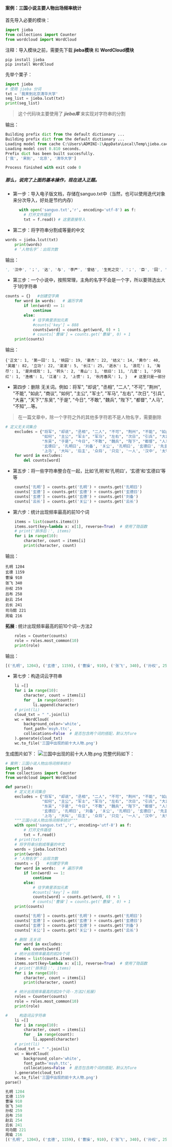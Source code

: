 #### 案例：三国小说主要人物出场频率统计

首先导入必要的模块：
```py
import jieba
from collections import Counter
from wordcloud import WordCloud
```
注释：导入模块之前，需要先下载 **jieba模块** 和 **WordCloud模块**
```
pip install jieba
pip install WordCloud
```
先举个栗子：
```py
import jieba
# 使用 jieba 分词
txt = '我来到北京清华大学'
seg_list = jieba.lcut(txt)
print(seg_list)
```
> 这个代码块主要使用了 ***jieba库*** 来实现对字符串的分割

输出：
```py
Building prefix dict from the default dictionary ...
Building prefix dict from the default dictionary ...
Loading model from cache C:\Users\ADMINI~1\AppData\Local\Temp\jieba.cache
Loading model cost 0.810 seconds.
Prefix dict has been built succesfully.
['我', '来到', '北京', '清华大学']

Process finished with exit code 0
```
##### 那么，说完了上面的基本操作，现在进入正题。
- 第一步：导入电子版文档，存储在sanguo.txt中（当然，也可以使用迭代对象来分次导入，好处是节约内存）
```py
      with open('sanguo.txt','r', encoding='utf-8') as f:
        # 打开文件路径
        txt = f.read() # 这里直接导入
```
- 第二步：将字符串分割成等量的中文
```py
words = jieba.lcut(txt)
    print(words)
    # ‘人物名字’：出现次数
```
输出：
```py
', '汉中', '；', '达', '与', '李严', '曾结', '生死之交', '；', '臣', '回', '成都', '时留', '李', '严守', '永安', '宫', '；', '臣', '已作', '一书', '、', '只', '做', '李严', '亲笔', '令人', '送与', '孟达',, '；', '达', '必然', '推病', '不出', '以慢', '军心', '：', '此', '一路', '又', '不足', '忧', '矣', '。', '又', '知', '曹真', '引兵', '犯', '阳平关', '；', '此地', '险峻',  # 这里只是一部分
```
- 第三步：一个小说中，按照常理，主角的名字不会是一个字，所以要筛选出大于1的字符串
```py
counts = {}   #创建空字典
    for word in words:   # 遍历字典
        if len(word) == 1:
            continue
        else:
            # 往字典里添加元素
            #counts['key'] = 888
            counts[word] = counts.get(word, 0) + 1
            # counts['曹操'] = counts.get('曹操', 0) + 1
    print(counts)
```
输出：
```
{'正文': 1, '第一回': 1, '桃园': 19, '豪杰': 22, '结义': 14, '黄巾': 40, '英雄': 82, '立功': 22, '滚滚': 5, '长江': 25, '逝水': 1, '浪花': 1, '淘尽': 1, '是非成败': 1, '转头': 2, '青山': 1, '依旧': 11, '几度': 1, '夕阳红': 1, '渔樵': 1, '江渚': 2, '上惯': 1, '秋月春风': 1, }   # 这里只是一部分
```
- 第四步：删除 无关词。例如：将军", "却说", "丞相", "二人", "不可", "荆州", "不能", "如此", "商议", "如何", "主公", "军士", "军马", "左右", "次日", "引兵", "大喜", "天下","东吴", "于是", "今日", "不敢", "魏兵", "陛下", "都督", "人马", "不知",...等。
> 在一篇文章中，除一个字符之外的其他多字符若不是人物名字，需要删除
```py
# 定义无关词集合
    excludes = {"将军", "却说", "丞相", "二人", "不可", "荆州", "不能", "如此", "商议",
                "如何", "主公", "军士", "军马", "左右", "次日", "引兵", "大喜", "天下",
                "东吴", "于是", "今日", "不敢", "魏兵", "陛下", "都督", "人马", "不知",
                '玄德曰', '孔明曰', '刘备', '关公', '孔明曰', '玄德曰', '先主', '此人',
                '上马', '大叫', '后主', '众将', '只见', '一人', '汉中', '太守', '天子',}
    for word in excludes:
        del counts[word]
```
- 第五步：将一些字符串整合在一起，比如‘孔明’和‘孔明曰’，‘玄德’和‘玄德曰’等等
```py
    counts['孔明'] = counts.get('孔明') + counts.get('孔明曰')
    counts['玄德'] = counts.get('玄德') + counts.get('玄德曰')
    counts['玄德'] = counts.get('玄德') + counts.get('刘备')
    counts['云长'] = counts.get('关公') + counts.get('云长')
```
- 第六步：统计出现频率最高的前10个词
```py
    items = list(counts.items())
    items.sort(key=lambda x: x[1], reverse=True)  # 使用了隐函数
    # print('排序后：', items)
    for i in range(10):
        character, count = items[i]
        print(character, count)
```
输出：
```
孔明 1204
玄德 1159
曹操 910
张飞 340
孙权 259
吕布 258
赵云 254
云长 241
司马懿 221
周瑜 216
```
**拓展** :  统计出现频率最高的前10个词--方法2
```py
    roles = Counter(counts)
    role = roles.most_common(10)
    print(role)
```
输出：
```py
[('孔明', 1204), ('玄德', 1159), ('曹操', 910), ('张飞', 340), ('孙权', 259), ('吕布', 258), ('赵云', 254), ('云长', 241), ('司马懿', 221), ('周瑜', 216)]
```
- 第七步：构造词云字符串
```py
    li =[]
    for i in range(10):
        character, count = items[i]
        for _ in range(count):
            li.append(character)
    # print(li)
    cloud_txt = " ".join(li)
    wc = WordCloud(
        background_color='white',
        font_path='msyh.ttc',
        collocations=False  # 是否包含两个词的搭配，默认为Ture
    ).generate(cloud_txt)
    wc.to_file('三国中出现的前十大人物.png')
```
生成图片如下：
![三国中出现的前十大人物.png](https://upload-images.jianshu.io/upload_images/17476267-59188741252cc54e.png?imageMogr2/auto-orient/strip%7CimageView2/2/w/1240)
完整代码如下：
```py
# 案例：三国小说人物出场词频率统计
import jieba
from collections import Counter
from wordcloud import WordCloud

def parse():
    # 定义无关词集合
    excludes = {"将军", "却说", "丞相", "二人", "不可", "荆州", "不能", "如此", "商议",
                "如何", "主公", "军士", "军马", "左右", "次日", "引兵", "大喜", "天下",
                "东吴", "于是", "今日", "不敢", "魏兵", "陛下", "都督", "人马", "不知",
                '玄德曰', '孔明曰', '刘备', '关公', '孔明曰', '玄德曰', '先主', '此人',
                '上马', '大叫', '后主', '众将', '只见', '一人', '汉中', '太守', '天子',}
    """三国小说人物出场词频率统计"""
    with open('sanguo.txt','r', encoding='utf-8') as f:
        # 打开文件路径
        txt = f.read()
    # print(txt)
    # 将字符串分割成等量的中文
    words = jieba.lcut(txt)
    print(words)
    # ‘人物名字’：出现次数
    counts = {}   #创建空字典
    for word in words:   # 遍历字典
        if len(word) == 1:
            continue
        else:
            # 往字典里添加元素
            #counts['key'] = 888
            counts[word] = counts.get(word, 0) + 1
            # counts['曹操'] = counts.get('曹操', 0) + 1
    print(counts)

    counts['孔明'] = counts.get('孔明') + counts.get('孔明曰')
    counts['玄德'] = counts.get('玄德') + counts.get('玄德曰')
    counts['玄德'] = counts.get('玄德') + counts.get('刘备')
    counts['关公'] = counts.get('关公') + counts.get('云长')

    # 删除 无关词
    for word in excludes:
        del counts[word]
    # 统计出现频率最高的前20个词
    items = list(counts.items())
    items.sort(key=lambda x: x[1], reverse=True)  # 使用了隐函数
    # print('排序后：', items)
    for i in range(10):
        character, count = items[i]
        print(character, count)

    # 统计出现频率最高的前20个词--方法2(拓展)
    roles = Counter(counts)
    role = roles.most_common(10)
    print(role)

#     构造词云字符串
    li =[]
    for i in range(10):
        character, count = items[i]
        for _ in range(count):
            li.append(character)
    # print(li)
    cloud_txt = " ".join(li)
    wc = WordCloud(
        background_color='white',
        font_path='msyh.ttc',
        collocations=False  # 是否包含两个词的搭配，默认为Ture
    ).generate(cloud_txt)
    wc.to_file('三国中出现的前十大人物.png')
parse()
```
```py
孔明 1204
玄德 1159
曹操 910
张飞 340
孙权 259
吕布 258
赵云 254
云长 241
司马懿 221
周瑜 216
[('孔明', 1204), ('玄德', 1159), ('曹操', 910), ('张飞', 340), ('孙权', 259), ('吕布', 258), ('赵云', 254), ('云长', 241), ('司马懿', 221), ('周瑜', 216)]

```
